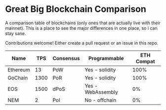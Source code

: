 # Great Big Blockchain Comparison

A comparison table of blockchains (only ones that are actually live with their mainnet). This is a place to see the major differences in one place, so i can stay sane.

Contributions welcome!  Either create a pull request or an issue in this repo. 

Name | TPS | Consensus | Programmable | ETH Compat
---- | --- | --------- | ------------ | ----------
Ethereum | 13 | PoW | Yes - solidity | 100%
GoChain | 1300 | PoR | Yes - solidity | 100%
EOS | 1500 | dPoS | Yes - WebAssembly | 0%
NEM | 2 | PoI | No - offchain | 0%
